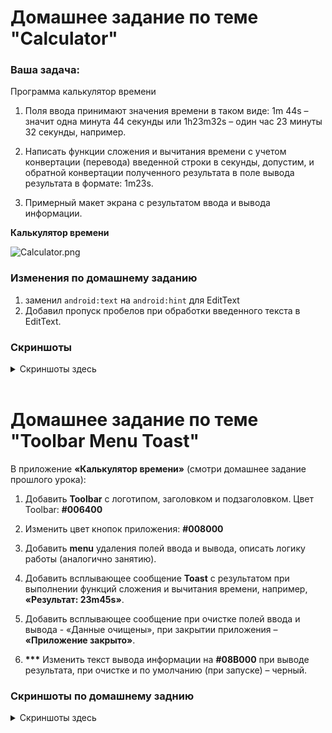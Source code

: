 # Домашнее задание по теме "Calculator"

### Ваша задача:

Программа калькулятор времени

1. Поля ввода принимают значения времени в таком виде: 1m 44s – значит одна минута 44 секунды или
   1h23m32s – один час 23 минуты 32 секунды, например.

2. Написать функции сложения и вычитания времени с учетом конвертации (перевода) введенной строки в
   секунды, допустим, и обратной конвертации полученного результата в поле вывода результата в
   формате: 1m23s.

3. Примерный макет экрана с результатом ввода и вывода информации.

**Калькулятор времени**

![Calculator.png](https://static.tildacdn.com/tild6135-6232-4834-b636-636333663665/Calculator.png)

### Изменения по домашнему заданию

1. заменил `android:text` на `android:hint` для EditText
2. Добавил пропуск пробелов при обработки введенного текста в EditText.

### Скриншоты

<details>
<summary>Скриншоты здесь</summary>

![](md/1.png)![](md/2.png)
![](md/3.png)![](md/4.png)
![](md/5.png)![](md/6.png)
![](md/7.png)![](md/8.png)

</details>
<br/>

# Домашнее задание по теме "Toolbar Menu Toast"

В приложение **«Калькулятор времени»** (смотри домашнее задание прошлого урока):

1. Добавить **Toolbar** с логотипом, заголовком и подзаголовком. Цвет Toolbar: **#006400**

2. Изменить цвет кнопок приложения: **#008000**

3. Добавить **menu** удаления полей ввода и вывода, описать логику работы (аналогично занятию).

4.  Добавить всплывающее сообщение **Toast** с результатом при выполнении функций сложения и вычитания времени, например, **«Результат: 23m45s»**.

5. Добавить всплывающее сообщение при очистке полей ввода и вывода - «Данные очищены», при закрытии приложения – **«Приложение закрыто»**.

6. **\*\*\*** Изменить текст вывода информации на **#08B000** при выводе результата, при очистке и по умолчанию (при запуске) – черный.

### Скриншоты по домашнему заднию

<details>
<summary>Скриншоты здесь</summary>

![](md/9.png)![](md/10.png)
![](md/11.png)![](md/12.png)
![](md/13.png)![](md/14.png)
![](md/15.png)![](md/16.png)

</details>
<br/>